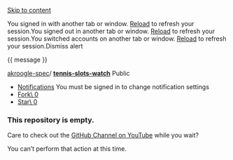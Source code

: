 [Skip to content](https://github.com/akroogle-spec/tennis-slots-watch#start-of-content)

You signed in with another tab or window. [Reload](https://github.com/akroogle-spec/tennis-slots-watch) to refresh your session.You signed out in another tab or window. [Reload](https://github.com/akroogle-spec/tennis-slots-watch) to refresh your session.You switched accounts on another tab or window. [Reload](https://github.com/akroogle-spec/tennis-slots-watch) to refresh your session.Dismiss alert

{{ message }}

[akroogle-spec](https://github.com/akroogle-spec)/ **[tennis-slots-watch](https://github.com/akroogle-spec/tennis-slots-watch)** Public

- [Notifications](https://github.com/login?return_to=%2Fakroogle-spec%2Ftennis-slots-watch) You must be signed in to change notification settings
- [Fork\\
0](https://github.com/login?return_to=%2Fakroogle-spec%2Ftennis-slots-watch)
- [Star\\
0](https://github.com/login?return_to=%2Fakroogle-spec%2Ftennis-slots-watch)


### This repository is empty.

Care to check out the [GitHub Channel on YouTube](https://youtube.com/GitHub) while you wait?


You can’t perform that action at this time.